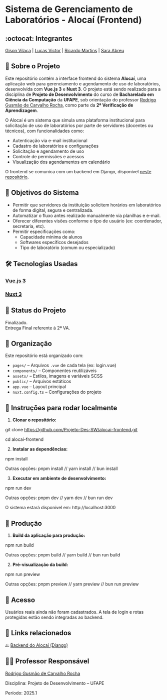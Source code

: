 # Sistema de Gerenciamento de Laboratórios - Alocaí (Frontend)
## :octocat: Integrantes
[Gison Vilaça](https://github.com/gison-vilaca) | [Lucas Victor](https://github.com/lucasvictoor) | [Ricardo Martins](https://github.com/RickyM7) | [Sara Abreu](https://github.com/ynjisng)
## :page_with_curl: Sobre o Projeto
Este repositório contém a interface frontend do sistema **Alocaí**, uma aplicação web para gerenciamento e agendamento de uso de laboratórios, desenvolvida com **Vue.js 3** e **Nuxt 3**. O projeto está sendo realizado para a disciplina de **Projeto de Desenvolvimento** do curso de **Bacharelado em Ciência da Computação** da **UFAPE**, sob orientação do professor [Rodrigo Gusmão de Carvalho Rocha](https://github.com/rgcrochaa), como parte da **2ª Verificação de Aprendizagem**.

O Alocaí é um sistema que simula uma plataforma institucional para solicitação de uso de laboratórios por parte de servidores (docentes ou técnicos), com funcionalidades como:

- Autenticação via e-mail institucional
- Cadastro de laboratórios e configurações
- Solicitação e agendamento de uso
- Controle de permissões e acessos
- Visualização dos agendamentos em calendário

O frontend se comunica com um backend em Django, disponível [neste repositório](https://github.com/Projeto-Des-SW/alocai-backend.git).

## :round_pushpin: Objetivos do Sistema
- Permitir que servidores da instituição solicitem horários em laboratórios de forma digital, segura e centralizada.
- Automatizar o fluxo antes realizado manualmente via planilhas e e-mail.
- Oferecer diferentes visões conforme o tipo de usuário (ex: coordenador, secretaria, etc).
- Permitir especificações como:
  - Capacidade mínima de alunos
  - Softwares específicos desejados
  - Tipo de laboratório (comum ou especializado)

## :hammer_and_wrench: Tecnologias Usadas
 ### [Vue.js 3](https://vuejs.org/)
 ### [Nuxt 3](https://nuxt.com/)

## :construction: Status do Projeto
Finalizado.  
Entrega Final referente à 2ª VA.

## 📂 Organização

Este repositório está organizado com:
- `pages/` – Arquivos `.vue` de cada tela (ex: login.vue)
- `components/` – Componentes reutilizáveis
- `assets/` – Estilos, imagens e variáveis SCSS
- `public/` – Arquivos estáticos
- `app.vue` – Layout principal
- `nuxt.config.ts` – Configurações do projeto

## 🚀 Instruções para rodar localmente

1. **Clonar o repositório:**

git clone https://github.com/Projeto-Des-SW/alocai-frontend.git

cd alocai-frontend

2. **Instalar as dependências:**
   
npm install

Outras opções: pnpm install // yarn install // bun install

3. **Executar em ambiente de desenvolvimento:**

npm run dev

Outras opções: pnpm dev // yarn dev // bun run dev

O sistema estará disponível em: http://localhost:3000

## 📡 Produção

1. **Build da aplicação para produção:**

npm run build

Outras opções: pnpm build // yarn build // bun run build

2. **Pré-visualização da build:**

npm run preview

Outras opções: pnpm preview // yarn preview // bun run preview

## 🔐 Acesso
Usuários reais ainda não foram cadastrados. A tela de login e rotas protegidas estão sendo integradas ao backend.

## 📎 Links relacionados
🔙 [Backend do Alocaí (Django)](https://github.com/Projeto-Des-SW/alocai-backend)

## 👨‍🏫 Professor Responsável
[Rodrigo Gusmão de Carvalho Rocha](https://github.com/rgcrochaa)

Disciplina: Projeto de Desenvolvimento – UFAPE

Período: 2025.1


